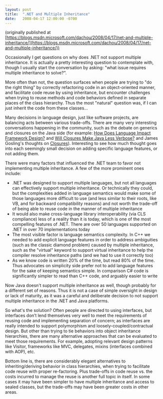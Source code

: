 ```yaml
---
layout: post
title:  ".NET and Multiple Inheritance"
date:   2008-04-17 12:00:00 -0700
---
```

(originally published at [https://blogs.msdn.microsoft.com/dachou/2008/04/17/net-and-multiple-inheritance/](https://blogs.msdn.microsoft.com/dachou/2008/04/17/net-and-multiple-inheritance/))

Occasionally I get questions on why does .NET not support multiple inheritance. It is actually a pretty interesting question to contemplate with, though I usually start the conversation by asking: "what issue requires multiple inheritance to solve?".

More often than not, the question surfaces when people are trying to "do the right thing" by correctly refactoring code in an object-oriented manner, and facilitate code reuse by using inheritance, but encounter challenges when trying to reuse methods and code behaviors defined in separate places of the class hierarchy. Thus the most "natural" question was, if I can just inherit the code from these classes...

Many decisions in language design, just like software projects, are balancing acts between various trade-offs. There are many very interesting conversations happening in the community, such as the debate on generics and closures on the Java side (for example: [How Does Language Impact Framework Design?](http://www.artima.com/weblogs/viewpost.jsp?thread=222388) and [Will Closures Make Java Less Verbose?](http://www.artima.com/weblogs/viewpost.jsp?thread=227728) and James Gosling's thoughts on [Closures](http://blogs.sun.com/jag/entry/closures)). Interesting to see how much thought goes into each seemingly small decision on adding specific language features, or not adding them.

There were many factors that influenced the .NET team to favor not implementing multiple inheritance. A few of the more prominent ones include:

- .NET was designed to support multiple languages, but not all languages can effectively support multiple inheritance. Or technically they could, but the complexities added in language semantics would make some of those languages more difficult to use (and less similar to their roots, like VB, and for backward compatibility reasons) and not worth the trade-off of being able to reuse code in the manner of multiple inheritance 
- It would also make cross-language library interoperability (via CLS compliance) less of a reality than it is today, which is one of the most compelling features of .NET. There are over 50 languages supported on .NET in over 70 implementations today 
- The most visible factor is language semantics complexity. In C++ we needed to add explicit language features in order to address ambiguities (such as the classic diamond problem) caused by multiple inheritance, such as the "virtual" keyword to support virtual inheritance to help the compiler resolve inheritance paths (and we had to use it correctly too) 
- As we know code is written 20% of the time, but read 80% of the time. Thus advocates on simplicity side prefer not to add language features for the sake of keeping semantics simple. In comparison C# code is significantly simpler to read than C++ code, and arguably easier to write 

Now Java doesn't support multiple inheritance as well, though probably for a different set of reasons. Thus it is not a case of simple oversight in design or lack of maturity, as it was a careful and deliberate decision to not support multiple inheritance in the .NET and Java platforms.

So what's the solution? Often people are directed to using interfaces, but interfaces don’t lend themselves very well to meet the requirements of reusing code and implementing separation of concern; as interfaces are really intended to support polymorphism and loosely-coupled/contractual design. But other than trying to tie behaviors into object inheritance hierarchies, there are many alternative approaches that can be evaluated to meet those requirements. For example, adopting relevant design patterns like Visitor, frameworks like MVC, delegates, mixins (interfaces combined with AOP), etc.

Bottom line is, there are considerably elegant alternatives to inheriting/deriving behavior in class hierarchies, when trying to facilitate code reuse with proper re-factoring. Plus trade-offs in code reuse vs. the costs incurred to manage the reuse is another full topic in itself. In some cases it may have been simpler to have multiple inheritance and access to sealed classes, but the trade-offs may have been greater costs in other areas.
